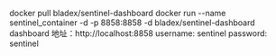 docker pull bladex/sentinel-dashboard
docker run --name sentinel_container -d -p 8858:8858 -d bladex/sentinel-dashboard
dashboard 地址：http://localhost:8858
username: sentinel
password: sentinel